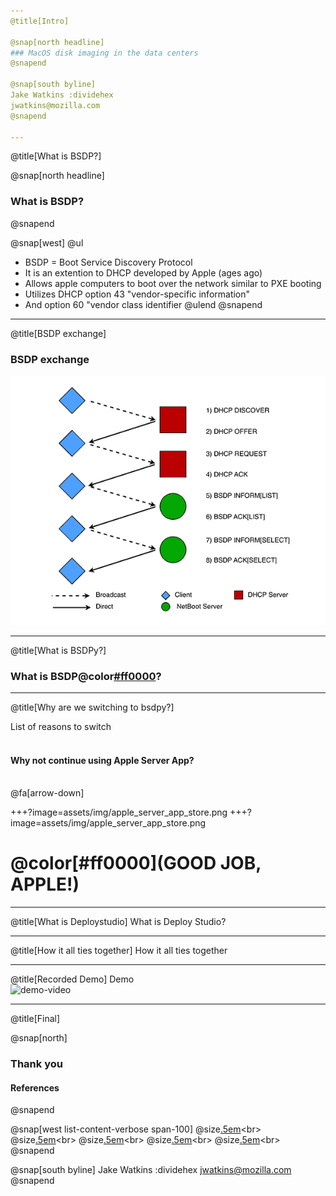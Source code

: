 ```yaml
---
@title[Intro]

@snap[north headline]
### MacOS disk imaging in the data centers
@snapend

@snap[south byline]
Jake Watkins :dividehex
jwatkins@mozilla.com
@snapend

---
```

@title[What is BSDP?]

@snap[north headline]
### What is BSDP?
@snapend

@snap[west]
@ul
 - BSDP = Boot Service Discovery Protocol
 - It is an extention to DHCP developed by Apple (ages ago)
 - Allows apple computers to boot over the network similar to PXE booting
 - Utilizes DHCP option 43 "vendor-specific information"
 - And option 60 "vendor class identifier
@ulend
@snapend

---
@title[BSDP exchange]
### BSDP exchange
![Image-Relative](assets/img/BSDP_exchange.PNG)

---
@title[What is BSDPy?]
### What is BSDP@color[#ff0000](y)?


---
@title[Why are we switching to bsdpy?]

List of reasons to switch
<br><br>
#### Why not continue using Apple Server App?
<br>
@fa[arrow-down]

+++?image=assets/img/apple_server_app_store.png
+++?image=assets/img/apple_server_app_store.png
# @color[#ff0000](GOOD JOB, APPLE!)

---
@title[What is Deploystudio]
What is Deploy Studio?

---
@title[How it all ties together]
How it all ties together


---
@title[Recorded Demo]
Demo
<br>
![demo-video](https://player.vimeo.com/video/303137935)

---
@title[Final]

@snap[north]
### Thank you
#### References
@snapend

@snap[west list-content-verbose span-100]
@size[.5em]([https://en.wikipedia.org/wiki/Boot_Service_Discovery_Protocol](https://en.wikipedia.org/wiki/Boot_Service_Discovery_Protocol))<br>
@size[.5em]([https://static.afp548.com/mactips/bootpd.html](https://static.afp548.com/mactips/bootpd.html))<br>
@size[.5em]([https://github.com/mozilla-platform-ops/relops-bsdpy](https://github.com/mozilla-platform-ops/relops-bsdpy))<br>
@size[.5em]([https://github.com/mozilla-platform-ops/pydhcplib](https://github.com/mozilla-platform-ops/pydhcplib))<br>
@size[.5em]([https://github.com/bruienne/bsdpy](https://github.com/bruienne/bsdpy))<br>
@snapend

@snap[south byline]
Jake Watkins :dividehex
jwatkins@mozilla.com
@snapend

